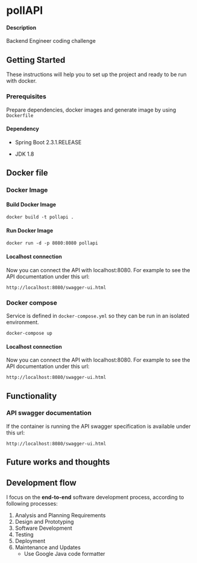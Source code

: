 # pollAPI

#### Description

Backend Engineer coding challenge



## Getting Started

These instructions will help you to set up the project and ready to be run with docker.

### Prerequisites

Prepare dependencies, docker images and generate image  by using `Dockerfile`

#### Dependency

- Spring Boot 2.3.1.RELEASE

- JDK 1.8

## Docker file

### Docker Image

#### Build Docker Image

```
docker build -t pollapi .
```

#### Run Docker Image

```
docker run -d -p 8080:8080 pollapi
```

#### Localhost connection

Now you can connect the API with localhost:8080. For example to see the API documentation under this url:

```
http://localhost:8080/swagger-ui.html
```



### Docker compose

Service is defined in `docker-compose.yml` so they can be run in an isolated environment.

```
docker-compose up
```

#### Localhost connection

Now you can connect the API with localhost:8080. For example to see the API documentation under this url:

```
http://localhost:8080/swagger-ui.html
```



## Functionality

### API swagger documentation

If the container is running the API swagger specification is available under this url:

```htttp
http://localhost:8080/swagger-ui.html
```



## Future works and thoughts



## Development flow

I focus on the **end-to-end** software development process, according to following processes:

1. Analysis and Planning Requirements 
2. Design and Prototyping 
3. Software Development 
4. Testing 
5. Deployment
6. Maintenance and Updates
   - Use Google Java code formatter







